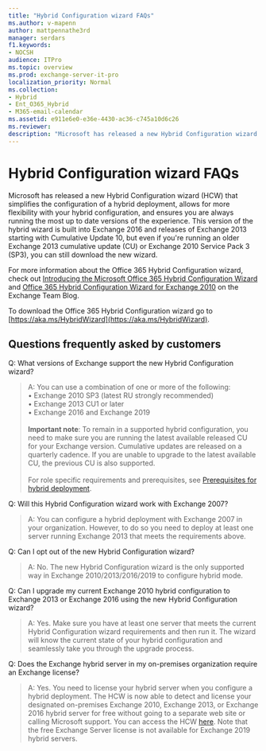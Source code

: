 ```yaml
---
title: "Hybrid Configuration wizard FAQs"
ms.author: v-mapenn
author: mattpennathe3rd
manager: serdars
f1.keywords:
- NOCSH
audience: ITPro
ms.topic: overview
ms.prod: exchange-server-it-pro
localization_priority: Normal
ms.collection:
- Hybrid
- Ent_O365_Hybrid
- M365-email-calendar
ms.assetid: e911e6e0-e36e-4430-ac36-c745a10d6c26
ms.reviewer:
description: "Microsoft has released a new Hybrid Configuration wizard that simplifies the configuration of a hybrid deployment, allows for more flexibility with your hybrid configuration, and ensures you are always running the most up to date versions of the experience. This version of the hybrid wizard is built into Exchange 2016 and releases of Exchange 2013 starting with Cumulative Update 10, but even if you're running an older Exchange 2013 cumulative update (CU) or Exchange 2010 Service Pack 3 (SP3), you can still download the new wizard."
---
```


# Hybrid Configuration wizard FAQs

Microsoft has released a new Hybrid Configuration wizard (HCW) that simplifies the configuration of a hybrid deployment, allows for more flexibility with your hybrid configuration, and ensures you are always running the most up to date versions of the experience. This version of the hybrid wizard is built into Exchange 2016 and releases of Exchange 2013 starting with Cumulative Update 10, but even if you're running an older Exchange 2013 cumulative update (CU) or Exchange 2010 Service Pack 3 (SP3), you can still download the new wizard.

For more information about the Office 365 Hybrid Configuration wizard, check out [Introducing the Microsoft Office 365 Hybrid Configuration Wizard](https://go.microsoft.com/fwlink/?LinkId=717122) and [Office 365 Hybrid Configuration Wizard for Exchange 2010](https://go.microsoft.com/fwlink/?LinkId=730687) on the Exchange Team Blog.

To download the Office 365 Hybrid Configuration wizard go to [https://aka.ms/HybridWizard](https://aka.ms/HybridWizard).

## Questions frequently asked by customers

Q: What versions of Exchange support the new Hybrid Configuration wizard?

> A: You can use a combination of one or more of the following: <br/> • Exchange 2010 SP3 (latest RU strongly recommended) <br/>• Exchange 2013 CU1 or later <br/>• Exchange 2016 and Exchange 2019 <br/><br/> **Important note**: To remain in a supported hybrid configuration, you need to make sure you are running the latest available released CU for your Exchange version. Cumulative updates are released on a quarterly cadence. If you are unable to upgrade to the latest available CU, the previous CU is also supported. <br/><br/> For role specific requirements and prerequisites, see [Prerequisites for hybrid deployment](hybrid-deployment-prerequisites.md#prerequisites-for-hybrid-deployment).


Q: Will this Hybrid Configuration wizard work with Exchange 2007?

> A: You can configure a hybrid deployment with Exchange 2007 in your organization. However, to do so you need to deploy at least one server running Exchange 2013 that meets the requirements above.

Q: Can I opt out of the new Hybrid Configuration wizard?

> A: No. The new Hybrid Configuration wizard is the only supported way in Exchange 2010/2013/2016/2019 to configure hybrid mode.

Q: Can I upgrade my current Exchange 2010 hybrid configuration to Exchange 2013 or Exchange 2016 using the new Hybrid Configuration wizard?

> A: Yes. Make sure you have at least one server that meets the current Hybrid Configuration wizard requirements and then run it. The wizard will know the current state of your hybrid configuration and seamlessly take you through the upgrade process.

Q: Does the Exchange hybrid server in my on-premises organization require an Exchange license?

> A: Yes. You need to license your hybrid server when you configure a hybrid deployment. The HCW is now able to detect and license your designated on-premises Exchange 2010, Exchange 2013, or Exchange 2016 hybrid server for free without going to a separate web site or calling Microsoft support. You can access the HCW [here](https://aka.ms/HybridWizard). Note that the free Exchange Server license is not available for Exchange 2019 hybrid servers.
